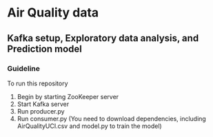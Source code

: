 # Air Quality data
## Kafka setup, Exploratory data analysis, and Prediction model
### Guideline
To run this repository
1. Begin by starting ZooKeeper server
2. Start Kafka server
3. Run producer.py
4. Run consumer.py (You need to download dependencies, including AirQualityUCI.csv and model.py to train the model)
